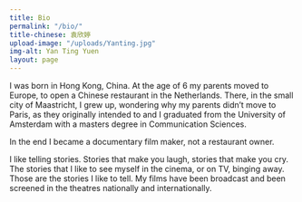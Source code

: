 ```yaml
---
title: Bio
permalink: "/bio/"
title-chinese: 袁欣婷
upload-image: "/uploads/Yanting.jpg"
img-alt: Yan Ting Yuen
layout: page
---
```


I was born in Hong Kong, China. At the age of 6 my parents moved to Europe, to open a Chinese restaurant in the Netherlands. There, in the small city of Maastricht, I grew up, wondering why my parents didn’t move to Paris, as they originally intended to and I graduated from the University of Amsterdam with a masters degree in Communication Sciences.

In the end I became a documentary film maker, not a restaurant owner. 

I like telling stories. Stories that make you laugh, stories that make you cry. The stories that I like to see myself in the cinema, or on TV, binging away. Those are the stories I like to tell. My films have been broadcast and been screened in the theatres nationally and internationally. 